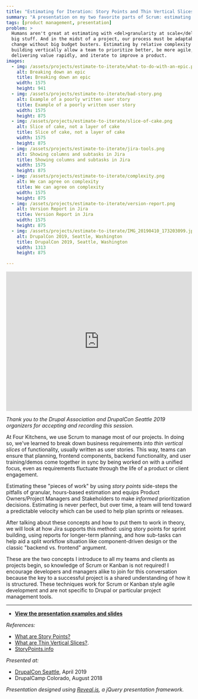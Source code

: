```yaml
---
title: "Estimating for Iteration: Story Points and Thin Vertical Slices"
summary: "A presentation on my two favorite parts of Scrum: estimating by complexity and building vertically."
tags: [product management, presentation]
problem: >
  Humans aren't great at estimating with <del>granularity at scale</del> lots of
  big stuff. And in the midst of a project, our process must be adaptable to
  change without big budget busters. Estimating by relative complexity and
  building vertically allow a team to prioritize better, be more agile, focus on
  delivering value rapidly, and iterate to improve a product.
images:
  - img: /assets/projects/estimate-to-iterate/what-to-do-with-an-epic.png
    alt: Breaking down an epic
    title: Breaking down an epic
    width: 1575
    height: 941
  - img: /assets/projects/estimate-to-iterate/bad-story.png
    alt: Example of a poorly written user story
    title: Example of a poorly written user story
    width: 1575
    height: 875
  - img: /assets/projects/estimate-to-iterate/slice-of-cake.png
    alt: Slice of cake, not a layer of cake
    title: Slice of cake, not a layer of cake
    width: 1575
    height: 875
  - img: /assets/projects/estimate-to-iterate/jira-tools.png
    alt: Showing columns and subtasks in Jira
    title: Showing columns and subtasks in Jira
    width: 1575
    height: 875
  - img: /assets/projects/estimate-to-iterate/complexity.png
    alt: We can agree on complexity
    title: We can agree on complexity
    width: 1575
    height: 875
  - img: /assets/projects/estimate-to-iterate/version-report.png
    alt: Version Report in Jira
    title: Version Report in Jira
    width: 1575
    height: 875
  - img: /assets/projects/estimate-to-iterate/IMG_20190410_173203099.jpg
    alt: DrupalCon 2019, Seattle, Washington
    title: DrupalCon 2019, Seattle, Washington
    width: 1313
    height: 875

---
```


<div style="width:100%; padding-bottom:75%; height: 0; position:relative;">
<iframe style="position:absolute; width:100%; height:100%;" src="https://www.youtube.com/embed/5cwZG46rmxs?feature=oembed" frameborder="0" allowfullscreen></iframe>
</div>

_Thank you to the Drupal Association and DrupalCon Seattle 2019 organizers for accepting and recording this session._

At Four Kitchens, we use Scrum to manage most of our projects. In doing so,
we've learned to break down business requirements into *thin vertical slices*
of functionality, usually written as user stories. This way, teams can ensure
that planning, frontend components, backend functionality, and user
training/demos come together in sync by being worked on with a unified focus,
even as requirements fluctuate through the life of a product or client
engagement.

Estimating these "pieces of work" by using *story points* side-steps the
pitfalls of granular, hours-based estimation and equips Product Owners/Project
Managers and Stakeholders to make *informed* prioritization decisions.
Estimating is never perfect, but over time, a team will tend toward a
predictable velocity which can be used to help plan sprints or releases.

After talking about these concepts and how to put them to work in theory, we
will look at how Jira supports this method: using story points for sprint
building, using reports for longer-term planning, and how sub-tasks can help aid
a split workflow situation like component-driven design or the classic "backend
vs. frontend" argument.

These are the two concepts I introduce to all my teams and clients as projects
begin, so knowledge of Scrum or Kanban is not required! I encourage developers
and managers alike to join for this conversation because the key to a successful
project is a shared understanding of how it is structured. These techniques work
for Scrum or Kanban style agile development and are not specific to Drupal or
particular project management tools.



---

* [**View the presentation examples and slides**](https://tsmith512.github.io/estimate-with-points-and-slices/)

_References:_
* [What are Story Points?](/blog/2017/what-are-story-points/)
* [What are Thin Vertical Slices?](/blog/2017/what-are-thin-vertical-slices/).
* [StoryPoints.info](http://storypoints.info)

_Presented at:_
* [DrupalCon Seattle](https://events.drupal.org/seattle2019/sessions/estimating-iteration-story-points-and-thin-vertical-slices), April 2019
* DrupalCamp Colorado, August 2018

_Presentation designed using [Reveal.js](http://lab.hakim.se/reveal-js/), a jQuery presentation framework._
